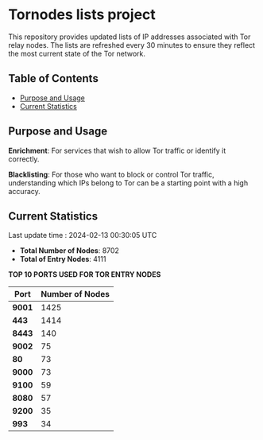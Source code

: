 # Tornodes lists project

This repository provides updated lists of IP addresses associated with Tor relay nodes. The lists are refreshed every 30 minutes to ensure they reflect the most current state of the Tor network.

## Table of Contents

- [Purpose and Usage](#purpose-and-usage)
- [Current Statistics](#current-statistics)


## Purpose and Usage

**Enrichment**: For services that wish to allow Tor traffic or identify it correctly.

**Blacklisting**: For those who want to block or control Tor traffic, understanding which IPs belong to Tor can be a starting point with a high accuracy.

## Current Statistics

Last update time : 2024-02-13 00:30:05 UTC

- **Total Number of Nodes**: 8702
- **Total of Entry Nodes**: 4111

**TOP 10 PORTS USED FOR TOR ENTRY NODES**

| **Port** | **Number of Nodes** |
|------|-----------------|
| **9001**   | 1425  |
| **443**   | 1414  |
| **8443**   | 140  |
| **9002**   | 75  |
| **80**   | 73  |
| **9000**   | 73  |
| **9100**   | 59  |
| **8080**   | 57  |
| **9200**   | 35  |
| **993**   | 34  |

